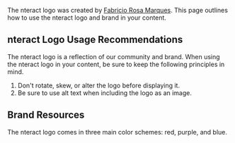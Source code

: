 The nteract logo was created by [Fabricio Rosa Marques](http://fabric8.de/). This page outlines how to use the nteract logo and brand in your content.

## nteract Logo Usage Recommendations

The nteract logo is a reflection of our community and brand. When using the nteract logo in your content, be sure to keep the following principles in mind.

1. Don't rotate, skew, or alter the logo before displaying it.
2. Be sure to use alt text when including the logo as an image.

## Brand Resources

The nteract logo comes in three main color schemes: red, purple, and blue. 

